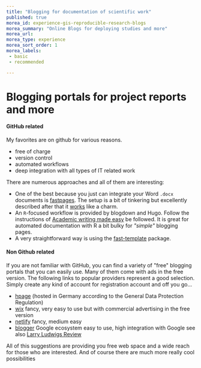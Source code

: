```yaml
---
title: "Blogging for documentation of scientific work"
published: true
morea_id: experience-gis-reproducible-research-blogs
morea_summary: "Online Blogs for deploying studies and more"
morea_url: 
morea_type: experience
morea_sort_order: 1
morea_labels:
 - basic
 - recommended

---
```


# Blogging portals for project reports and more

#### GitHub related

My favorites are on github for various reasons.
* free of charge
* version control
* automated workflows
* deep integration with all types of IT related work

There are numerous approaches and all of them are interesting:

* One of the best because you just can integrate your Word `.docx` documents is [fastpages](https://github.com/fastai/fastpages). The setup is a bit of tinkering but excellently described after that it [works](https://gisma-courses.github.io/gisma-pages/) like a charm. 
* An `R`-focused workflow is provided  by blogdown and Hugo. Follow the instructions of [Academic writing made easy](https://gisma-courses.github.io/gi-modules/post/2021-11-16-making-of-academic-websites/) be followed. It is great for automated documentation with R a bit bulky for *"simple"* blogging pages.
* A very straightforward way is using the [fast-template](https://www.fast.ai/2020/01/16/fast_template/) package. 

#### Non Github related

If you are not familiar with GitHub, you can find a variety of "free" blogging portals that you can easily use. Many of them come with ads in the free version.  The following links to popular providers represent a good selection. Simply create any kind of account for registration  account and off you go...

* [hpage](https://de.hpage.com/) (hosted in Germany according to the General Data Protection Regulation)
* [wix](https://www.wix.com/) fancy, very easy to use but with commercial advertising in the free version
* [netlify](https://www.netlify.com/pricing/) fancy, medium easy 
* [blogger](https://www.blogger.com/) Google ecosystem easy to use, high integration with Google see also [Larry Ludwigs Review](https://larryludwig.com/blogger-review/)

All of this suggestions are providing you free web space and a wide reach for those who are interested. And of course there are much more really cool possibilities